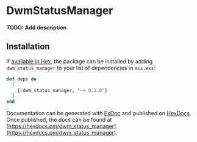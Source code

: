 # DwmStatusManager

**TODO: Add description**

## Installation

If [available in Hex](https://hex.pm/docs/publish), the package can be installed
by adding `dwm_status_manager` to your list of dependencies in `mix.exs`:

```elixir
def deps do
  [
    {:dwm_status_manager, "~> 0.1.0"}
  ]
end
```

Documentation can be generated with [ExDoc](https://github.com/elixir-lang/ex_doc)
and published on [HexDocs](https://hexdocs.pm). Once published, the docs can
be found at [https://hexdocs.pm/dwm_status_manager](https://hexdocs.pm/dwm_status_manager).

